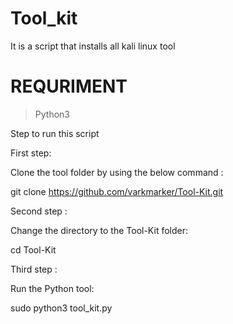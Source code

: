 # Tool_kit
It is a script that installs all kali linux tool 

#  REQURIMENT

> Python3

Step to run this script

 First step:

  Clone the tool folder by using the below command :

   git clone https://github.com/varkmarker/Tool-Kit.git

 Second step :

  Change the directory to the Tool-Kit folder:

   cd Tool-Kit

 Third step :

  Run the Python tool:

   sudo python3 tool_kit.py
